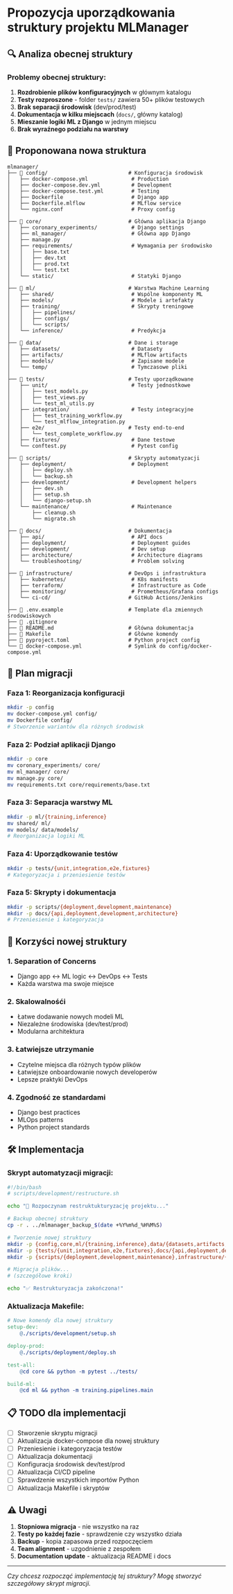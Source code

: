 # Propozycja uporządkowania struktury projektu MLManager

## 🔍 Analiza obecnej struktury

### Problemy obecnej struktury:
1. **Rozdrobienie plików konfiguracyjnych** w głównym katalogu
2. **Testy rozproszone** - folder `tests/` zawiera 50+ plików testowych
3. **Brak separacji środowisk** (dev/prod/test)
4. **Dokumentacja w kilku miejscach** (`docs/`, główny katalog)
5. **Mieszanie logiki ML z Django** w jednym miejscu
6. **Brak wyraźnego podziału na warstwy**

## 🎯 Proponowana nowa struktura

```
mlmanager/
├── 📁 config/                          # Konfiguracja środowisk
│   ├── docker-compose.yml              # Production
│   ├── docker-compose.dev.yml          # Development  
│   ├── docker-compose.test.yml         # Testing
│   ├── Dockerfile                      # Django app
│   ├── Dockerfile.mlflow               # MLflow service
│   └── nginx.conf                      # Proxy config
│
├── 📁 core/                            # Główna aplikacja Django
│   ├── coronary_experiments/           # Django settings
│   ├── ml_manager/                     # Główna app Django
│   ├── manage.py
│   ├── requirements/                   # Wymagania per środowisko
│   │   ├── base.txt
│   │   ├── dev.txt
│   │   ├── prod.txt
│   │   └── test.txt
│   └── static/                         # Statyki Django
│
├── 📁 ml/                              # Warstwa Machine Learning
│   ├── shared/                         # Wspólne komponenty ML
│   ├── models/                         # Modele i artefakty
│   ├── training/                       # Skrypty treningowe
│   │   ├── pipelines/
│   │   ├── configs/
│   │   └── scripts/
│   └── inference/                      # Predykcja
│
├── 📁 data/                            # Dane i storage
│   ├── datasets/                       # Datasety
│   ├── artifacts/                      # MLflow artifacts
│   ├── models/                         # Zapisane modele
│   └── temp/                           # Tymczasowe pliki
│
├── 📁 tests/                           # Testy uporządkowane
│   ├── unit/                           # Testy jednostkowe
│   │   ├── test_models.py
│   │   ├── test_views.py
│   │   └── test_ml_utils.py
│   ├── integration/                    # Testy integracyjne
│   │   ├── test_training_workflow.py
│   │   └── test_mlflow_integration.py
│   ├── e2e/                           # Testy end-to-end
│   │   └── test_complete_workflow.py
│   ├── fixtures/                       # Dane testowe
│   └── conftest.py                     # Pytest config
│
├── 📁 scripts/                         # Skrypty automatyzacji
│   ├── deployment/                     # Deployment
│   │   ├── deploy.sh
│   │   └── backup.sh
│   ├── development/                    # Development helpers
│   │   ├── dev.sh
│   │   ├── setup.sh
│   │   └── django-setup.sh
│   └── maintenance/                    # Maintenance
│       ├── cleanup.sh
│       └── migrate.sh
│
├── 📁 docs/                            # Dokumentacja
│   ├── api/                            # API docs
│   ├── deployment/                     # Deployment guides
│   ├── development/                    # Dev setup
│   ├── architecture/                   # Architecture diagrams
│   └── troubleshooting/                # Problem solving
│
├── 📁 infrastructure/                  # DevOps i infrastruktura
│   ├── kubernetes/                     # K8s manifests
│   ├── terraform/                      # Infrastructure as Code
│   ├── monitoring/                     # Prometheus/Grafana configs
│   └── ci-cd/                         # GitHub Actions/Jenkins
│
├── 📄 .env.example                     # Template dla zmiennych środowiskowych
├── 📄 .gitignore
├── 📄 README.md                        # Główna dokumentacja
├── 📄 Makefile                         # Główne komendy
├── 📄 pyproject.toml                   # Python project config
└── 📄 docker-compose.yml               # Symlink do config/docker-compose.yml
```

## 🔄 Plan migracji

### Faza 1: Reorganizacja konfiguracji
```bash
mkdir -p config
mv docker-compose.yml config/
mv Dockerfile config/
# Stworzenie wariantów dla różnych środowisk
```

### Faza 2: Podział aplikacji Django
```bash
mkdir -p core
mv coronary_experiments/ core/
mv ml_manager/ core/
mv manage.py core/
mv requirements.txt core/requirements/base.txt
```

### Faza 3: Separacja warstwy ML
```bash
mkdir -p ml/{training,inference}
mv shared/ ml/
mv models/ data/models/
# Reorganizacja logiki ML
```

### Faza 4: Uporządkowanie testów
```bash
mkdir -p tests/{unit,integration,e2e,fixtures}
# Kategoryzacja i przeniesienie testów
```

### Faza 5: Skrypty i dokumentacja
```bash
mkdir -p scripts/{deployment,development,maintenance}
mkdir -p docs/{api,deployment,development,architecture}
# Przeniesienie i kategoryzacja
```

## 🎯 Korzyści nowej struktury

### 1. **Separation of Concerns**
- Django app ↔ ML logic ↔ DevOps ↔ Tests
- Każda warstwa ma swoje miejsce

### 2. **Skalowalnośći**
- Łatwe dodawanie nowych modeli ML
- Niezależne środowiska (dev/test/prod)
- Modularna architektura

### 3. **Łatwiejsze utrzymanie**
- Czytelne miejsca dla różnych typów plików
- Łatwiejsze onboardowanie nowych developerów
- Lepsze praktyki DevOps

### 4. **Zgodność ze standardami**
- Django best practices
- MLOps patterns
- Python project standards

## 🛠️ Implementacja

### Skrypt automatyzacji migracji:
```bash
#!/bin/bash
# scripts/development/restructure.sh

echo "🔄 Rozpoczynam restruktukturyzację projektu..."

# Backup obecnej struktury
cp -r . ../mlmanager_backup_$(date +%Y%m%d_%H%M%S)

# Tworzenie nowej struktury
mkdir -p {config,core,ml/{training,inference},data/{datasets,artifacts,models,temp}}
mkdir -p {tests/{unit,integration,e2e,fixtures},docs/{api,deployment,development,architecture}}
mkdir -p {scripts/{deployment,development,maintenance},infrastructure/{kubernetes,terraform,monitoring,ci-cd}}

# Migracja plików...
# (szczegółowe kroki)

echo "✅ Restrukturyzacja zakończona!"
```

### Aktualizacja Makefile:
```makefile
# Nowe komendy dla nowej struktury
setup-dev:
	@./scripts/development/setup.sh

deploy-prod:
	@./scripts/deployment/deploy.sh

test-all:
	@cd core && python -m pytest ../tests/

build-ml:
	@cd ml && python -m training.pipelines.main
```

## 📋 TODO dla implementacji

- [ ] Stworzenie skryptu migracji
- [ ] Aktualizacja docker-compose dla nowej struktury  
- [ ] Przeniesienie i kategoryzacja testów
- [ ] Aktualizacja dokumentacji
- [ ] Konfiguracja środowisk dev/test/prod
- [ ] Aktualizacja CI/CD pipeline
- [ ] Sprawdzenie wszystkich importów Python
- [ ] Aktualizacja Makefile i skryptów

## ⚠️ Uwagi

1. **Stopniowa migracja** - nie wszystko na raz
2. **Testy po każdej fazie** - sprawdzenie czy wszystko działa
3. **Backup** - kopia zapasowa przed rozpoczęciem
4. **Team alignment** - uzgodnienie z zespołem
5. **Documentation update** - aktualizacja README i docs

---

*Czy chcesz rozpocząć implementację tej struktury? Mogę stworzyć szczegółowy skrypt migracji.*
